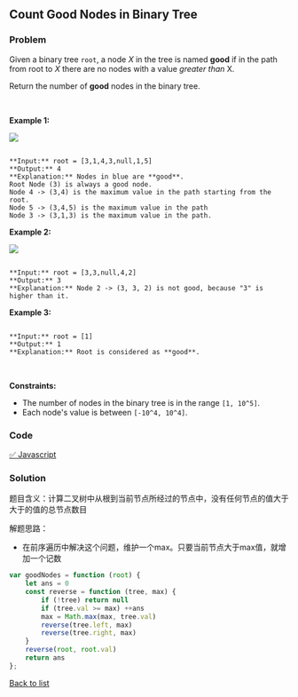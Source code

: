 Count Good Nodes in Binary Tree
---
### Problem
Given a binary tree `root`, a node *X* in the tree is named **good** if in the path from root to *X* there are no nodes with a value *greater than* X.


Return the number of **good** nodes in the binary tree.


 


**Example 1:**


**![](https://assets.leetcode.com/uploads/2020/04/02/test_sample_1.png)**



```

**Input:** root = [3,1,4,3,null,1,5]
**Output:** 4
**Explanation:** Nodes in blue are **good**.
Root Node (3) is always a good node.
Node 4 -> (3,4) is the maximum value in the path starting from the root.
Node 5 -> (3,4,5) is the maximum value in the path
Node 3 -> (3,1,3) is the maximum value in the path.
```

**Example 2:**


**![](https://assets.leetcode.com/uploads/2020/04/02/test_sample_2.png)**



```

**Input:** root = [3,3,null,4,2]
**Output:** 3
**Explanation:** Node 2 -> (3, 3, 2) is not good, because "3" is higher than it.
```

**Example 3:**



```

**Input:** root = [1]
**Output:** 1
**Explanation:** Root is considered as **good**.
```

 


**Constraints:**


* The number of nodes in the binary tree is in the range `[1, 10^5]`.
* Each node's value is between `[-10^4, 10^4]`.

### Code
[✅ Javascript](./solution.js)
### Solution
题目含义：计算二叉树中从根到当前节点所经过的节点中，没有任何节点的值大于大于的值的总节点数目

解题思路：
- 在前序遍历中解决这个问题，维护一个max。只要当前节点大于max值，就增加一个记数

```javascript
var goodNodes = function (root) {
    let ans = 0
    const reverse = function (tree, max) {
        if (!tree) return null
        if (tree.val >= max) ++ans
        max = Math.max(max, tree.val)
        reverse(tree.left, max)
        reverse(tree.right, max)
    }
    reverse(root, root.val)
    return ans
};
```

[Back to list](../README.md)